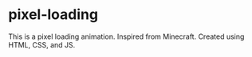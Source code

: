 # pixel-loading
This is a pixel loading animation. Inspired from Minecraft. Created using HTML, CSS, and JS.
